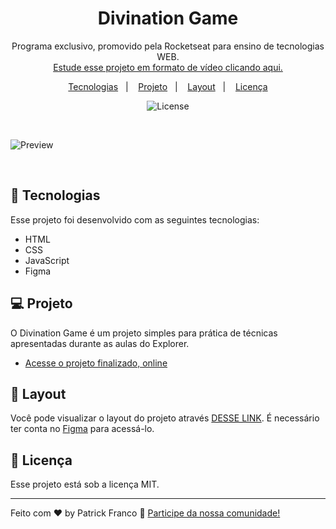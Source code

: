 <h1 align="center"> Divination Game </h1>

<p align="center">
Programa exclusivo, promovido pela Rocketseat para ensino de tecnologias WEB. <br/>
<a href="https://www.rocketseat.com.br">Estude esse projeto em formato de vídeo clicando aqui.</a>
</p>

<p align="center">
  <a href="#-tecnologias">Tecnologias</a>&nbsp;&nbsp;&nbsp;|&nbsp;&nbsp;&nbsp;
  <a href="#-projeto">Projeto</a>&nbsp;&nbsp;&nbsp;|&nbsp;&nbsp;&nbsp;
  <a href="#-layout">Layout</a>&nbsp;&nbsp;&nbsp;|&nbsp;&nbsp;&nbsp;
  <a href="#memo-licença">Licença</a>
</p>

<p align="center">
  <img alt="License" src="https://img.shields.io/static/v1?label=license&message=MIT&color=49AA26&labelColor=000000">
</p>

<br>

![Preview](https://github.com/patrickxfranco/divination-game/assets/52086621/8058fb2c-68ed-4b73-9d19-cab6d7f9f7a1)



<br>

## 🚀 Tecnologias

Esse projeto foi desenvolvido com as seguintes tecnologias:

- HTML
- CSS
- JavaScript
- Figma

## 💻 Projeto

O Divination Game é um projeto simples para prática de técnicas apresentadas durante as aulas do Explorer.

- [Acesse o projeto finalizado, online](https://patrickxfranco.github.io/divination-game/)

## 🔖 Layout

Você pode visualizar o layout do projeto através [DESSE LINK](https://www.figma.com/file/1uoyr5Pzp7crVQPS6GZ6EQ/Jogo-Adivinha%C3%A7%C3%A3o-(Copy)?type=design&node-id=5%3A91&mode=design&t=szh1fH4gjE0YMqFc-1). É necessário ter conta no [Figma](https://figma.com) para acessá-lo.

## :memo: Licença

Esse projeto está sob a licença MIT.

---

Feito com ♥ by Patrick Franco :wave: [Participe da nossa comunidade!](https://discord.gg/rocketseat)
